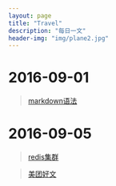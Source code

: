 ```yaml
---
layout: page
title: "Travel"
description: "每日一文"
header-img: "img/plane2.jpg"
---
```


# 2016-09-01  

  > [markdown语法][d4b62eaf]

  [d4b62eaf]: http://azeril.me/blog/Markdown-Syntax.html "markdown语法"  

# 2016-09-05  

  > [redis集群][db5714bf]  

  [db5714bf]: https://mp.weixin.qq.com/s?__biz=MzA3MzYwNjQ3NA==&mid=2651296671&idx=1&sn=366de50a6787963517ff6e096c9d1643&scene=1&srcid=0601sx2VAI7HXF0hYlArC0wM&key=f5c31ae61525f82eeb8ce0e7179a3f06cc645be4d65a5b54447dc2ef3c1c7f983e4aea0d90620e2706f0cc63ad4238c3&ascene=0&uin=MjA3ODI3NjgzNA%3D%3D&devicetype=iMac+MacBookPro12%2C1+OSX+OSX+10.11.2+build(15C50)&version=11020201&pass_ticket=TWPg66sM6rAHPjXhsdA6b54KKiP%2FdiMrxMmDJ0UbeGXZ%2BdFqMMGaMCjmeVJMVMav "redis集群"    

 > [美团好文][685aa250]

  [685aa250]: http://tech.meituan.com/ "美团好文"
